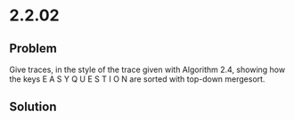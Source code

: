 # 2.2.02

## Problem
Give traces, in the style of the trace given with Algorithm 2.4, showing how the keys E A S Y Q U E S T I O N are sorted with top-down mergesort.

## Solution
